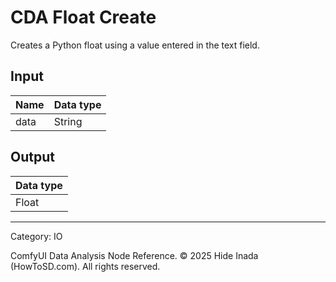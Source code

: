 # CDA Float Create
Creates a Python float using a value entered in the text field.

## Input
| Name | Data type |
|---|---|
| data | String |

## Output
| Data type |
|---|
| Float |

<HR>
Category: IO

ComfyUI Data Analysis Node Reference. © 2025 Hide Inada (HowToSD.com). All rights reserved.
